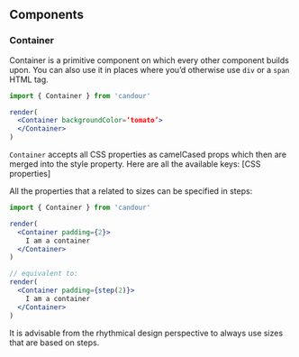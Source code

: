 ## Components

### Container

Container is a primitive component on which every other component builds upon. You can also use it in places where you’d otherwise use `div` or a `span` HTML tag.

```jsx
import { Container } from 'candour'

render(
  <Container backgroundColor=‘tomato’>
  </Container>
)
```

`Container` accepts all CSS properties as camelCased props which then are merged into the style property. Here are all the available keys:
[CSS properties]

All the properties that a related to sizes can be specified in steps:
```jsx
import { Container } from 'candour'

render(
  <Container padding={2}>
    I am a container
  </Container>
)

// equivalent to:
render(
  <Container padding={step(2)}>
    I am a container
  </Container>
)
```

It is advisable from the rhythmical design perspective to always use sizes that are based on steps.
